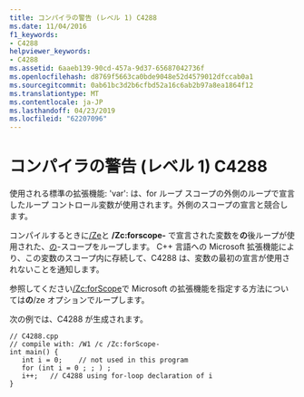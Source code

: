 ```yaml
---
title: コンパイラの警告 (レベル 1) C4288
ms.date: 11/04/2016
f1_keywords:
- C4288
helpviewer_keywords:
- C4288
ms.assetid: 6aaeb139-90cd-457a-9d37-65687042736f
ms.openlocfilehash: d8769f5663ca0bde9048e52d4579012dfccab0a1
ms.sourcegitcommit: 0ab61bc3d2b6cfbd52a16c6ab2b97a8ea1864f12
ms.translationtype: MT
ms.contentlocale: ja-JP
ms.lasthandoff: 04/23/2019
ms.locfileid: "62207096"
---
```

# <a name="compiler-warning-level-1-c4288"></a>コンパイラの警告 (レベル 1) C4288

使用される標準の拡張機能: 'var': は、for ループ スコープの外側のループで宣言したループ コントロール変数が使用されます。外側のスコープの宣言と競合します。

コンパイルするときに[/Ze](../../build/reference/za-ze-disable-language-extensions.md)と **/Zc:forscope-** で宣言された変数を**の**後ループが使用された、[の](../../cpp/for-statement-cpp.md)-スコープをループします。 C++ 言語への Microsoft 拡張機能により、この変数のスコープ内に存続して、C4288 は、変数の最初の宣言が使用されないことを通知します。

参照してください[/Zc:forScope](../../build/reference/zc-forscope-force-conformance-in-for-loop-scope.md)で Microsoft の拡張機能を指定する方法については**の**/ze オプションでループします。

次の例では、C4288 が生成されます。

```
// C4288.cpp
// compile with: /W1 /c /Zc:forScope-
int main() {
   int i = 0;    // not used in this program
   for (int i = 0 ; ; ) ;
   i++;   // C4288 using for-loop declaration of i
}
```